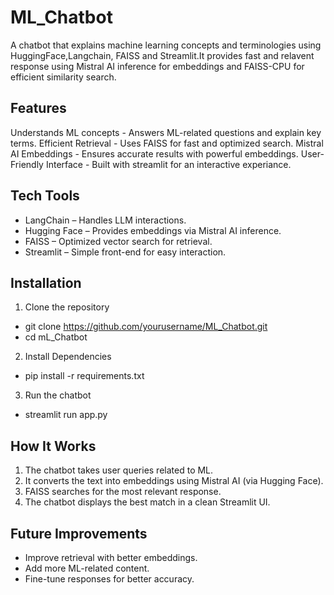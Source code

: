 # ML_Chatbot
A chatbot that explains machine learning concepts and terminologies using HuggingFace,Langchain, FAISS and Streamlit.It provides fast and relavent response using Mistral AI inference for embeddings and FAISS-CPU for efficient similarity search.


## Features
Understands ML concepts - Answers ML-related questions and explain key terms.
Efficient Retrieval - Uses FAISS for fast and optimized search.
Mistral AI Embeddings - Ensures accurate results with powerful embeddings.
User-Friendly Interface - Built with streamlit for an interactive experiance.

## Tech Tools

* LangChain – Handles LLM interactions.
* Hugging Face – Provides embeddings via Mistral AI inference.
* FAISS – Optimized vector search for retrieval.
* Streamlit – Simple front-end for easy interaction.

## Installation

1. Clone the repository <br>
- git clone https://github.com/yourusername/ML_Chatbot.git <br>
- cd mL_Chatbot

2. Install Dependencies <br>
- pip install -r requirements.txt

3. Run the chatbot <br>
- streamlit run app.py

## How It Works
1. The chatbot takes user queries related to ML.
2. It converts the text into embeddings using Mistral AI (via Hugging Face).
3. FAISS searches for the most relevant response.
4. The chatbot displays the best match in a clean Streamlit UI.

## Future Improvements
* Improve retrieval with better embeddings.
* Add more ML-related content.
* Fine-tune responses for better accuracy.